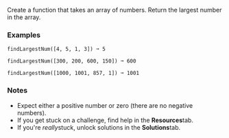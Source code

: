 Create a function that takes an array of numbers. Return the largest number in the array.


### Examples ###
    findLargestNum([4, 5, 1, 3]) ➞ 5

    findLargestNum([300, 200, 600, 150]) ➞ 600

    findLargestNum([1000, 1001, 857, 1]) ➞ 1001


### Notes ###
*   Expect either a positive number or zero (there are no negative numbers).
*   If you get stuck on a challenge, find help in the **Resources**tab.
*   If you're *really*stuck, unlock solutions in the **Solutions**tab.